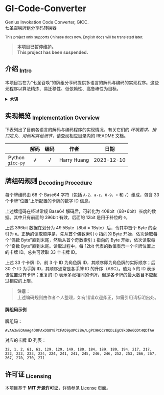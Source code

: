 GI-Code-Converter
==========
Genius Invokation Code Converter, GICC.  
七圣召唤牌组分享码转换器  

<sup> This project only supports Chinese docs now. English docs will be translated later. </sup>

> **本项目已暂停维护。**  
> **This project has been suspended.**


## 介绍 <sub>Intro</sub>

本项目旨在为“七圣召唤”的牌组分享码提供多语言的解码与编码的实现程序。这些元程序以算法精炼、易迁移性、低依赖性、高鲁棒性为目标。

<details>
<summary><b>术语</b></summary>

- “七圣召唤”（_Genius Invokation TCG_），是游戏《原神（_Genshin Impact_）》中的一种卡牌玩法。该玩法由2名玩家使用各自的牌组，按照一定的出牌顺序进行多轮对局，直到其中一方的角色牌全部被击倒时判定另一方获胜。

- 牌组（Deck），是由 3 张角色牌（Character Card）与 30 张行动牌（Action Card，包括装备牌、支援牌和事件牌）组成的 33 张卡牌的组合。

- 牌组分享码（Sharing Code，下简称“牌组码”），是代表某个特定牌组的完整卡牌组成的定长字符串。

- 解码（Decoding），在本项目中指的是将牌组码解析为 33 张卡牌的 ID 信息；编码（Encoding），则指的是将上述 ID 信息转换为牌组码。

</details>


## 实现概览 <sub>Implementation Overview</sub>

下表列出了目前各语言的解码与编码程序的实现情况。有关它们的 _环境要求、接口定义、用例和其他细节_，请查阅相应目录内的 README 文档。

|                     | 解码 | 编码 |     作者      |     日期     |
|:-------------------:|:--:|:--:|:-----------:|:----------:|
| Python<br>`gicc-py` | √  | √  | Harry Huang | 2023-12-10 |


## 牌组码规则 <sub>Decoding Procedure</sub>

每个牌组码由 68 个 Base64 字符（包括 `A-Z`、`a-z`、`0-9`、`+` 和 `/`）组成，包含 33 个卡牌“位置”上所配置的卡牌的数字 ID 信息。

上述牌组码在经过常规 Base64 解码后，可转化为 408bit（68*6bit）长度的数据。其中只有前面的 396bit 有效，后面的 12bit 是用于补位的 `0`。

上述 396bit 数据在划分为 49.5Byte（8bit = 1Byte）后，令其中首个 Byte 的索引为 `0`。正确的读取顺序是，先从首个偶数索引 `0` 指向的 Byte 开始，依次读取每个“偶数 Byte”直到末尾，然后从首个奇数索引 `1` 指向的 Byte 开始，依次读取每个“奇数 Byte”直到末尾。读取过程中，每 12bit 代表的数值表示一个卡牌位置上的卡牌 ID。总共可读取 33 个卡牌 ID。

上述 33 个卡牌 ID，前 3 个 ID 为角色牌 ID，其顺序即为角色牌的实际顺序；后 30 个 ID 为手牌 ID，其顺序通常是各手牌 ID 的升序（ASC）。值为 `0` 的 ID 表示该位置没有卡牌；重复的 ID 表示多张相同的卡牌，但是各卡牌的最大数目不应超过相应的上限。

> **注意：**  
> 上述编码规则由作者个人整理，如有错误欢迎斧正，如需引用请标明出处。


#### 牌组码示例

牌组码：
```
AvAA3wEOAAAg4D0PAxDQ8YEPCFAQ9pUPC2BA/LgPC9HQCr0QDLEgC9kQDeGQDt4QDfAA
```

对应的卡牌 ID 列表：
```
32, 1, 2, 61, 61, 129, 129, 149, 180, 184, 189, 189, 194, 217, 217, 222, 223, 223, 224, 224, 241, 241, 245, 246, 246, 252, 253, 266, 267, 267, 270, 270, 271
```


## 许可证 <sub>Licensing</sub>

本项目基于 **MIT 开源许可证**，详情参见 [License](https://github.com/isHarryh/GI-Code-Converter/blob/main/LICENSE) 页面。
